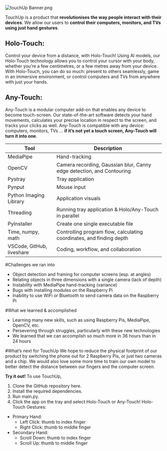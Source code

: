 ![touchUp Banner.png](https://cdn.dorahacks.io/static/files/18ffd4b567518ac591c1ae54675bd050.png)

TouchUp is a product that **revolutionises the way people interact with their devices**. We allow our users to **control their computers, monitors, and TVs using just hand gestures**.

## Holo-Touch:
Control your device from a distance, with Holo-Touch! Using AI models, our Holo-Touch technology allows you to control your cursor with your body, whether you’re a few centimetres, or a few metres away from your device. With Holo-Touch, you can do so much: present to others seamlessly, game in an immersive environment, or control computers and TVs from anywhere with just your hands.

## Any-Touch:
Any-Touch is a modular computer add-on that enables any device to become touch-screen. Our state-of-the-art software detects your hand movements, calculates your precise location in respect to the screen, and tracks your clicks as well. Any-Touch is compatible with any device: computers, monitors, TVs … **if it’s not yet a touch screen, Any-Touch will turn it into one**.

| **Tool** | **Description** |
| ----------- | ----------- |
| MediaPipe | Hand-tracking |
| OpenCV | Camera recording, Gaussian blur, Canny edge detection, and Contouring |
| Pystray | Tray application |
| Pynput | Mouse input |
| Python Imaging Library | Application visuals |
| Threading | Running tray application & Holo/Any-Touch in parallel |
| PyInstaller | Create one single executable file |
| Time, numpy, math | Controlling program flow, calculating coordinates, and finding depth |
| VSCode, GitHub, liveshare | Coding, workflow, and collaboration |

#Challenges we ran into
 - Object detection and framing for computer screens (esp. at angles)
 - Relating objects in three dimensions with a single camera (lack of depth)
 - Instability with MediaPipe hand-tracking (variance)
 - Bugs with installing modules on the Raspberry Pi
 - Inability to use WiFi or Bluetooth to send camera data on the Raspberry Pi

#What we learned & accomplished
 - Learning many new skills, such as using Raspberry Pis, MediaPipe, OpenCV, etc.
 - Persevering through struggles, particularly with these new technologies
 - We learned that we can accomplish so much more in 36 hours than in 24 hours

#What’s next for TouchUp
We hope to reduce the physical footprint of our product by switching the phone out for 2 Raspberry Pis, or just two cameras and a chip. We would also love some more time to train our own model to better detect the distance between our fingers and the computer screen.

**Try it out!**
To use TouchUp,
1. Clone the GitHub repository here.
2. Install the required dependencies.
3. Run main.py.
4. Click the app on the tray and select Holo-Touch or Any-Touch!
Holo-Touch Gestures:
 - Primary Hand:
   - Left Click: thumb to index finger
   - Right Click: thumb to middle finger
 - Secondary Hand:
   - Scroll Down: thumb to index finger
   - Scroll Up: thumb to middle finger
